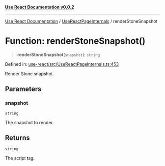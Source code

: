 [**Use React Documentation v0.0.2**](../../README.md)

***

[Use React Documentation](../../modules.md) / [UseReactPageInternals](../README.md) / renderStoneSnapshot

# Function: renderStoneSnapshot()

> **renderStoneSnapshot**(`snapshot`): `string`

Defined in: [use-react/src/UseReactPageInternals.ts:453](https://github.com/stonemjs/use-react/blob/0635de04acc6b3a5c28dcf07d1e12a39a8b5e0b9/src/UseReactPageInternals.ts#L453)

Render Stone snapshot.

## Parameters

### snapshot

`string`

The snapshot to render.

## Returns

`string`

The script tag.
